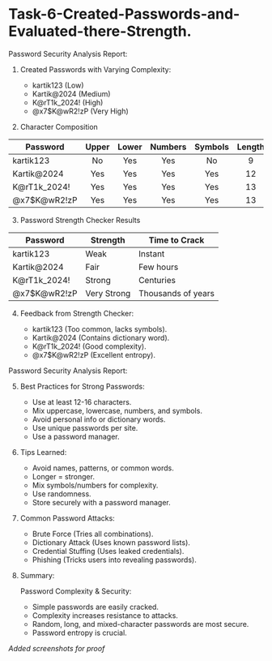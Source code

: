 # Task-6-Created-Passwords-and-Evaluated-there-Strength.


Password Security Analysis Report:

 1. Created Passwords with Varying Complexity:
    - kartik123 (Low)
    - Kartik@2024 (Medium)
    - K@rT1k_2024! (High)
    - @x7$K@wR2!zP (Very High)
      
 2. Character Composition

 | Password         | Upper | Lower | Numbers | Symbols | Length |
 |------------------|:-----:|:-----:|:-------:|:-------:|:------:|
 | kartik123        | No    | Yes   | Yes     | No      | 9      |
 | Kartik@2024      | Yes   | Yes   | Yes     | Yes     | 12     |
 | K@rT1k_2024!     | Yes   | Yes   | Yes     | Yes     | 13     |
 | @x7$K@wR2!zP     | Yes   | Yes   | Yes     | Yes     | 13     |

 3. Password Strength Checker Results

 | Password         | Strength     | Time to Crack       |
 |------------------|--------------|----------------------|
 | kartik123        | Weak         | Instant              |
 | Kartik@2024      | Fair         | Few hours            |
 | K@rT1k_2024!     | Strong       | Centuries            |
 | @x7$K@wR2!zP     | Very Strong  | Thousands of years   |


 4. Feedback from Strength Checker:
    
      - kartik123 (Too common, lacks symbols).
      - Kartik@2024  (Contains dictionary word).
      - K@rT1k_2024! (Good complexity).
      - @x7$K@wR2!zP (Excellent entropy).


Password Security Analysis Report:


 5. Best Practices for Strong Passwords:
 
      - Use at least 12-16 characters.
      - Mix uppercase, lowercase, numbers, and symbols.
      - Avoid personal info or dictionary words.
      - Use unique passwords per site.
      - Use a password manager.
 

 6. Tips Learned:

      - Avoid names, patterns, or common words.
      - Longer = stronger.
      - Mix symbols/numbers for complexity.
      - Use randomness.
      - Store securely with a password manager.
 
 
 7. Common Password Attacks:
    
      - Brute Force (Tries all combinations).
      - Dictionary Attack (Uses known password lists).
      - Credential Stuffing (Uses leaked credentials).
      - Phishing (Tricks users into revealing passwords).
 
 
 8. Summary:
     
    Password Complexity & Security:
    
      - Simple passwords are easily cracked.
      - Complexity increases resistance to attacks.
      - Random, long, and mixed-character passwords are most secure.
      - Password entropy is crucial.

*Added screenshots for proof*
